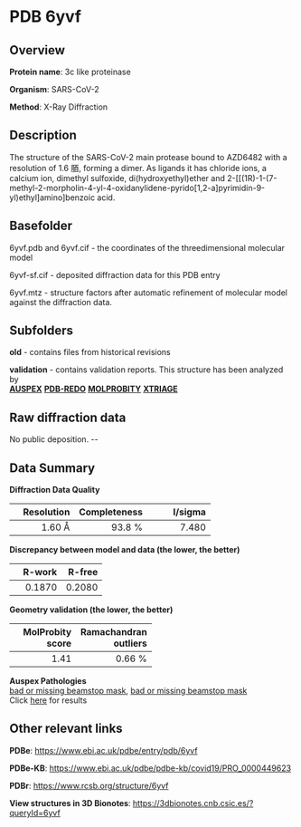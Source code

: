 # PDB 6yvf

## Overview

**Protein name**: 3c like proteinase

**Organism**: SARS-CoV-2

**Method**: X-Ray Diffraction

## Description

The structure of the SARS-CoV-2 main protease bound to AZD6482 with a resolution of 1.6 脜, forming a dimer. As ligands it has chloride ions, a calcium ion, dimethyl sulfoxide, di(hydroxyethyl)ether and 2-[[(1R)-1-(7-methyl-2-morpholin-4-yl-4-oxidanylidene-pyrido[1,2-a]pyrimidin-9-yl)ethyl]amino]benzoic acid.

## Basefolder

6yvf.pdb and 6yvf.cif - the coordinates of the threedimensional molecular model

6yvf-sf.cif - deposited diffraction data for this PDB entry

6yvf.mtz - structure factors after automatic refinement of molecular model against the diffraction data.

## Subfolders



**old** - contains files from historical revisions

**validation** - contains validation reports. This structure has been analyzed by <br>[**AUSPEX**](https://github.com/thorn-lab/coronavirus_structural_task_force/tree/master/pdb/3c_like_proteinase/SARS-CoV-2/6yvf/validation/auspex) [**PDB-REDO**](https://github.com/thorn-lab/coronavirus_structural_task_force/tree/master/pdb/3c_like_proteinase/SARS-CoV-2/6yvf/validation/pdb-redo) [**MOLPROBITY**](https://github.com/thorn-lab/coronavirus_structural_task_force/tree/master/pdb/3c_like_proteinase/SARS-CoV-2/6yvf/validation/molprobity) [**XTRIAGE**](https://github.com/thorn-lab/coronavirus_structural_task_force/blob/master/pdb/3c_like_proteinase/SARS-CoV-2/6yvf/validation/Xtriage_output.log)  



## Raw diffraction data

No public deposition. --<br> 

## Data Summary
**Diffraction Data Quality**

|   | Resolution | Completeness| I/sigma |
|---|-------------:|----------------:|--------------:|
|   |1.60 Å|93.8  %|<img width=50/>7.480|

**Discrepancy between model and data (the lower, the better)**

|   | **R-work**| **R-free**   
|---|-------------:|----------------:|           
||  0.1870|  0.2080|

**Geometry validation (the lower, the better)**

|   |**MolProbity<br>score**| **Ramachandran<br>outliers** 
|---|-------------:|----------------:|
||  1.41|  0.66 %|

**Auspex Pathologies**<br> [bad or missing beamstop mask](https://www.auspex.de/pathol/#2), [bad or missing beamstop mask](https://www.auspex.de/pathol/#2)<br>Click [here](https://github.com/thorn-lab/coronavirus_structural_task_force/blob/master/pdb/3c_like_proteinase/SARS-CoV-2/6yvf/validation/auspex/6yvf_auspex_comments.txt)  for results

 



## Other relevant links 
**PDBe**:  https://www.ebi.ac.uk/pdbe/entry/pdb/6yvf

**PDBe-KB**: https://www.ebi.ac.uk/pdbe/pdbe-kb/covid19/PRO_0000449623 
 
**PDBr**: https://www.rcsb.org/structure/6yvf 

**View structures in 3D Bionotes**: https://3dbionotes.cnb.csic.es/?queryId=6yvf

